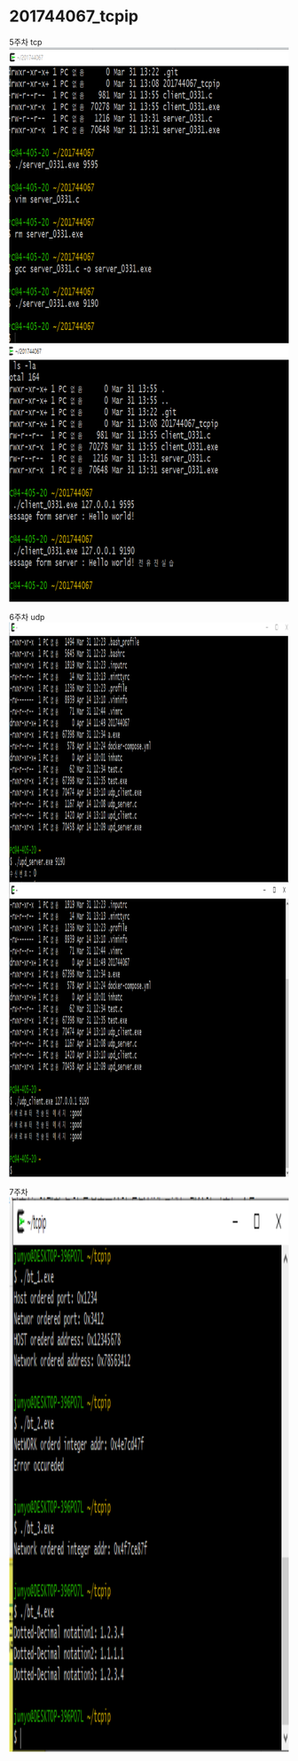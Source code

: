 # 201744067_tcpip

5주차
tcp
<img src="https://github.com/jeonyuzin/201744067_tcpip/blob/main/pic_tcpip/201744067_0331.png?raw=true" width="800" height="1000">

6주차
udp
<img src="https://github.com/jeonyuzin/201744067_tcpip/blob/main/pic_tcpip/201744067_04_14.png?raw=true" width="800" height="1000">
     
     
7주차
<img src="https://github.com/jeonyuzin/201744067_tcpip/blob/main/pic_tcpip/201744067_bt.png?raw=true" width="800" height="1000">
